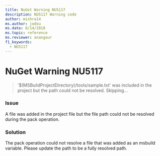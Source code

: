 ```yaml
---
title: NuGet Warning NU5117
description: NU5117 Warning code
author: mishra14
ms.author: jodou
ms.date: 8/14/2018
ms.topic: reference
ms.reviewer: anangaur
f1_keywords: 
  - NU5117
---
```


# NuGet Warning NU5117
> '$(MSBuildProjectDirectory)/tools/sample.txt' was included in the project but the path could not be resolved. Skipping...

### Issue

A file was added in the project file but the file path could not be resolved during the pack operation.


### Solution

The pack operation could not resolve a file that was added as an msbuild variable. Please update the path to be a fully resolved path.


